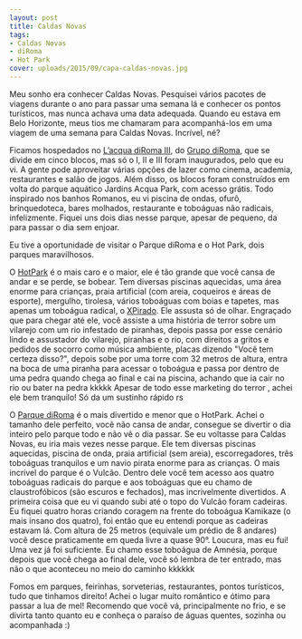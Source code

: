 ```yaml
---
layout: post
title: Caldas Novas
tags:
- Caldas Novas
- diRoma
- Hot Park
cover: uploads/2015/09/capa-caldas-novas.jpg
---
```


Meu sonho era conhecer Caldas Novas. Pesquisei v&aacute;rios pacotes de viagens durante o ano para passar uma semana l&aacute; e conhecer os pontos tur&iacute;sticos, mas nunca achava uma data adequada. Quando eu estava em Belo Horizonte, meus tios me chamaram para acompanh&aacute;-los em uma viagem de uma semana para Caldas Novas. Incr&iacute;vel, n&eacute;?

Ficamos hospedados no <a href="http://www.diroma.com.br/index.php/hoteis/l-acqua-diroma">L&rsquo;acqua diRoma III</a>, do <a href="http://www.diroma.com.br/">Grupo diRoma</a>, que se divide em cinco blocos, mas s&oacute; o I, II e III foram inaugurados, pelo que eu vi. A gente pode aproveitar v&aacute;rias op&ccedil;&otilde;es de lazer como cinema, academia, restaurantes e sal&atilde;o de jogos. Al&eacute;m disso, os blocos foram constru&iacute;dos em volta do parque aqu&aacute;tico Jardins Acqua Park, com acesso gr&aacute;tis. Todo inspirado nos banhos Romanos, eu vi piscina de ondas, ofur&ocirc;, brinquedoteca, bares molhados, restaurante e tobo&aacute;guas n&atilde;o radicais, infelizmente. Fiquei uns dois dias nesse parque, apesar de pequeno, da para passar o dia sem enjoar.

Eu tive a oportunidade de visitar o Parque diRoma e o Hot Park, dois parques maravilhosos.

O <a href="http://www.hotpark.com/HotPark/">HotPark</a> &eacute; o mais caro e o maior, ele &eacute; t&atilde;o grande que voc&ecirc; cansa de andar e se perde, se bobear. Tem diversas piscinas aquecidas, uma &aacute;rea enorme para crian&ccedil;as, praia artificial (com areia, coqueiros e &aacute;reas de esporte), mergulho, tirolesa, v&aacute;rios tobo&aacute;guas com boias e tapetes, mas apenas um tobo&aacute;gua radical, o <a href="http://xpirado.hotpark.com/">XPirado</a>. Ele assusta s&oacute; de olhar. Engra&ccedil;ado que para chegar at&eacute; ele, voc&ecirc; assiste a uma hist&oacute;ria de terror sobre um vilarejo com um rio infestado de piranhas, depois passa por esse cen&aacute;rio lindo e assustador do vilarejo, piranhas e o rio, com direitos a gritos e pedidos de socorro como m&uacute;sica ambiente, placas dizendo "Voc&ecirc; tem certeza disso?", depois sobe por uma torre com 32 metros de altura, entra na boca de uma piranha para acessar o tobo&aacute;gua e passa por dentro de uma pedra quando chega ao final e cai na piscina, achando que ia cair no rio ou bater na pedra kkkkk Apesar de todo esse marketing do terror , achei ele bem tranquilo! S&oacute; da um sustinho r&aacute;pido rs

O <a href="http://www.diroma.com.br/index.php/diroma-acqua-park">Parque diRoma</a> &eacute; o mais divertido e menor que o HotPark. Achei o tamanho dele perfeito, voc&ecirc; n&atilde;o cansa de andar, consegue se divertir o dia inteiro pelo parque todo e n&atilde;o v&ecirc; o dia passar. Se eu voltasse para Caldas Novas, eu iria mais vezes nesse parque. Ele tem diversas piscinas aquecidas, piscina de onda, praia artificial (sem areia), escorregadores, tr&ecirc;s tobo&aacute;guas tranquilos e um navio pirata enorme para as crian&ccedil;as. O mais incr&iacute;vel do parque &eacute; o Vulc&atilde;o. Dentro dele voc&ecirc; tem acesso aos quatro tobo&aacute;guas radicais do parque e aos tobo&aacute;guas que eu chamo de claustrof&oacute;bicos (s&atilde;o escuros e fechados), mas incrivelmente divertidos. A primeira coisa que eu vi quando subi at&eacute; o topo do Vulc&atilde;o foram cadeiras. Eu fiquei quatro horas criando coragem na frente do tobo&aacute;gua Kamikaze (o mais insano dos quatro), foi ent&atilde;o que eu entendi porque as cadeiras estavam l&aacute;. Com altura de 25 metros (equivale um pr&eacute;dio de 8 andares) voc&ecirc; desce praticamente em queda livre a quase 90&deg;. Loucura, mas eu fui! Uma vez j&aacute; foi suficiente. Eu chamo esse tobo&aacute;gua de Amn&eacute;sia, porque depois que voc&ecirc; chega ao final dele, voc&ecirc; s&oacute; lembra de ter entrado, mas n&atilde;o o que aconteceu no meio do caminho kkkkkk

Fomos em parques, feirinhas, sorveterias, restaurantes, pontos tur&iacute;sticos, tudo que tinhamos direito! Achei o lugar muito rom&acirc;ntico e &oacute;timo para passar a lua de mel! Recomendo que voc&ecirc; v&aacute;, principalmente no frio, e se divirta tanto quanto eu e conhe&ccedil;a o para&iacute;so de &aacute;guas quentes, sozinha ou acompanhada :)
